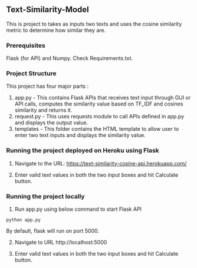 ## Text-Similarity-Model
This is project to takes as inputs two texts and uses the cosine similarity metric to determine how similar they are.

### Prerequisites
Flask (for API) and Numpy. Check Requirements.txt.

### Project Structure
This project has four major parts :
1. app.py - This contains Flask APIs that receives text input through GUI or API calls, computes the similarity value based on TF_IDF and cosines similarity and returns it.
3. request.py - This uses requests module to call APIs defined in app.py and displays the output value.
4. templates - This folder contains the HTML template to allow user to enter two text inputs and displays the similarity value.

### Running the project deployed on Heroku using Flask
1. Navigate to the URL: https://text-similarity-cosine-api.herokuapp.com/

2. Enter valid text values in both the two input boxes and hit Calculate button.

### Running the project locally
1. Run app.py using below command to start Flask API
```
python app.py
```
By default, flask will run on port 5000.

2. Navigate to URL http://localhost:5000

3. Enter valid text values in both the two input boxes and hit Calculate button.
